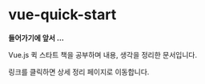 # vue-quick-start
**들어가기에 앞서 …**

Vue.js 퀵 스타트 책을 공부하며 내용, 생각을 정리한 문서입니다.

링크를 클릭하면 상세 정리 페이지로 이동합니다.